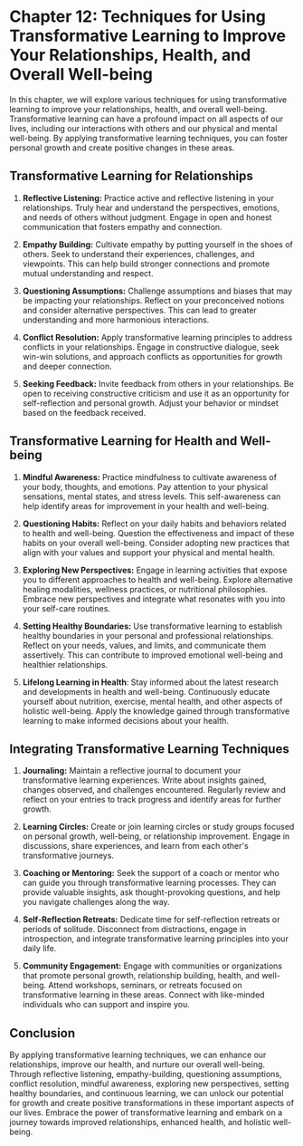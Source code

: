 Chapter 12: Techniques for Using Transformative Learning to Improve Your Relationships, Health, and Overall Well-being
======================================================================================================================

In this chapter, we will explore various techniques for using transformative learning to improve your relationships, health, and overall well-being. Transformative learning can have a profound impact on all aspects of our lives, including our interactions with others and our physical and mental well-being. By applying transformative learning techniques, you can foster personal growth and create positive changes in these areas.

Transformative Learning for Relationships
-----------------------------------------

1. **Reflective Listening:** Practice active and reflective listening in your relationships. Truly hear and understand the perspectives, emotions, and needs of others without judgment. Engage in open and honest communication that fosters empathy and connection.

2. **Empathy Building:** Cultivate empathy by putting yourself in the shoes of others. Seek to understand their experiences, challenges, and viewpoints. This can help build stronger connections and promote mutual understanding and respect.

3. **Questioning Assumptions:** Challenge assumptions and biases that may be impacting your relationships. Reflect on your preconceived notions and consider alternative perspectives. This can lead to greater understanding and more harmonious interactions.

4. **Conflict Resolution:** Apply transformative learning principles to address conflicts in your relationships. Engage in constructive dialogue, seek win-win solutions, and approach conflicts as opportunities for growth and deeper connection.

5. **Seeking Feedback:** Invite feedback from others in your relationships. Be open to receiving constructive criticism and use it as an opportunity for self-reflection and personal growth. Adjust your behavior or mindset based on the feedback received.

Transformative Learning for Health and Well-being
-------------------------------------------------

1. **Mindful Awareness:** Practice mindfulness to cultivate awareness of your body, thoughts, and emotions. Pay attention to your physical sensations, mental states, and stress levels. This self-awareness can help identify areas for improvement in your health and well-being.

2. **Questioning Habits:** Reflect on your daily habits and behaviors related to health and well-being. Question the effectiveness and impact of these habits on your overall well-being. Consider adopting new practices that align with your values and support your physical and mental health.

3. **Exploring New Perspectives:** Engage in learning activities that expose you to different approaches to health and well-being. Explore alternative healing modalities, wellness practices, or nutritional philosophies. Embrace new perspectives and integrate what resonates with you into your self-care routines.

4. **Setting Healthy Boundaries:** Use transformative learning to establish healthy boundaries in your personal and professional relationships. Reflect on your needs, values, and limits, and communicate them assertively. This can contribute to improved emotional well-being and healthier relationships.

5. **Lifelong Learning in Health**: Stay informed about the latest research and developments in health and well-being. Continuously educate yourself about nutrition, exercise, mental health, and other aspects of holistic well-being. Apply the knowledge gained through transformative learning to make informed decisions about your health.

Integrating Transformative Learning Techniques
----------------------------------------------

1. **Journaling:** Maintain a reflective journal to document your transformative learning experiences. Write about insights gained, changes observed, and challenges encountered. Regularly review and reflect on your entries to track progress and identify areas for further growth.

2. **Learning Circles:** Create or join learning circles or study groups focused on personal growth, well-being, or relationship improvement. Engage in discussions, share experiences, and learn from each other's transformative journeys.

3. **Coaching or Mentoring:** Seek the support of a coach or mentor who can guide you through transformative learning processes. They can provide valuable insights, ask thought-provoking questions, and help you navigate challenges along the way.

4. **Self-Reflection Retreats:** Dedicate time for self-reflection retreats or periods of solitude. Disconnect from distractions, engage in introspection, and integrate transformative learning principles into your daily life.

5. **Community Engagement:** Engage with communities or organizations that promote personal growth, relationship building, health, and well-being. Attend workshops, seminars, or retreats focused on transformative learning in these areas. Connect with like-minded individuals who can support and inspire you.

Conclusion
----------

By applying transformative learning techniques, we can enhance our relationships, improve our health, and nurture our overall well-being. Through reflective listening, empathy-building, questioning assumptions, conflict resolution, mindful awareness, exploring new perspectives, setting healthy boundaries, and continuous learning, we can unlock our potential for growth and create positive transformations in these important aspects of our lives. Embrace the power of transformative learning and embark on a journey towards improved relationships, enhanced health, and holistic well-being.
